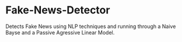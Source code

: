 # Fake-News-Detector
Detects Fake News using NLP techniques and running through a Naive Bayse and a Passive Agressive Linear Model.

